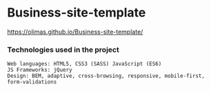 # Business-site-template
https://olimas.github.io/Business-site-template/
### Technologies used in the project
```
Web languages: HTML5, CSS3 (SASS) JavaScript (ES6)
JS Frameworks: jQuery
Design: BEM, adaptive, cross-browsing, responsive, mobile-first,
form-validations
```
 
